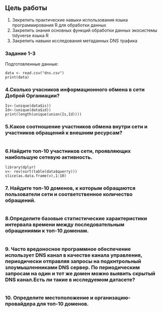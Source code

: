 ## Цель работы
1. Зекрепить практические навыки использования языка программирования R для обработки данных
2. Закрепить знания основных функций обработки данных экосистемы tidyverse языка R
3. Закрепить навыки исследования метаданных DNS трафика

###  Задание 1-3 
Подготовленные данные:
``` {r}
data <- read.csv("dns.csv")
print(data)
```
### 4.Сколько учасников информационного обмена в сети Доброй Органиации?
``` {r}
Is<-(unique(data$is))
Id<-(unique(data$id))
print(length(unique(union(Is,Id))))
``` 
### 5.Какое соотношение участников обмена внутри сети и участников обращений к внешним ресурсам?
``` {r}
```
### 6.Найдите топ-10 участников сети, проявляющих наибольшую сетевую активность.
``` {r}
library(dplyr)
v<- rev(sort(table(data$querry)))
slice(as.data.frame(v),1:10)
```
### 7. Найдите топ-10 доменов, к которым обращаются пользователи сети и соответственное количество обращений.
``` {r}

```
### 8.Определите базовые статистические характеристики интервала времени между последовательным обращениями к топ-10 доменам.
``` {r}

```
### 9. Часто вредоносное программное обеспечение использует DNS канал в качестве канала управления, периодически отправляя запросы на подкнтрольный злоумышленниками DNS сервер. По периодическим запросам на один и тот же домен можно выявить скрытый DNS канал.Есть ли такие в исследуемом датасете?
``` {r}

```
### 10. Определите местоположение и организацию-провайдера для топ-10 доменов.
``` {r}

```
